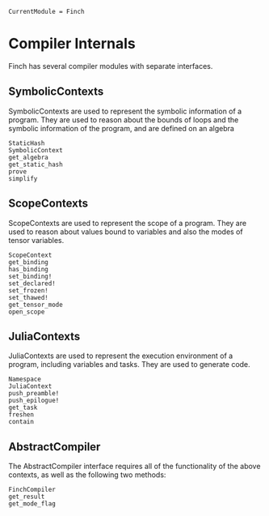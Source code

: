 ```@meta
CurrentModule = Finch
```

# Compiler Internals

Finch has several compiler modules with separate interfaces.

## SymbolicContexts

SymbolicContexts are used to represent the symbolic information of a program. They are used to reason about the bounds of loops and the symbolic information of the program, and are defined on an algebra
```@docs
StaticHash
SymbolicContext
get_algebra
get_static_hash
prove
simplify
```

## ScopeContexts

ScopeContexts are used to represent the scope of a program. They are used to reason about values bound to variables and also the modes of tensor variables.

```@docs
ScopeContext
get_binding
has_binding
set_binding!
set_declared!
set_frozen!
set_thawed!
get_tensor_mode
open_scope
```

## JuliaContexts

JuliaContexts are used to represent the execution environment of a program, including variables and tasks. They are used to generate code.

```@docs
Namespace
JuliaContext
push_preamble!
push_epilogue!
get_task
freshen
contain
```

## AbstractCompiler

The AbstractCompiler interface requires all of the functionality of the above contexts, as well as the following two methods:

```@docs
FinchCompiler
get_result
get_mode_flag
```
